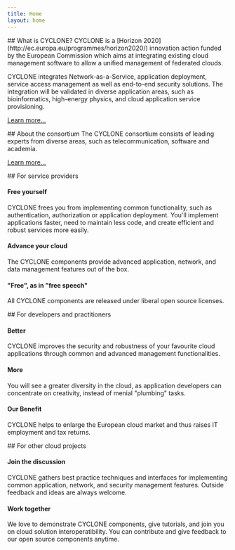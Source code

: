 ```yaml
---
title: Home
layout: home
---
```

<div class="row">
<div class="col-md-6">
## What is CYCLONE?
CYCLONE is a [Horizon 2020](http://ec.europa.eu/programmes/horizon2020/) innovation action funded by the European Commission which aims at integrating existing cloud management software to allow a unified management of federated clouds.

CYCLONE integrates Network-as-a-Service, application deployment, service access management as well as end-to-end security solutions. The integration will be validated in diverse application areas, such as bioinformatics, high-energy physics, and cloud application service provisioning.

[Learn more...](/about.html#objectives)
</div>
<div class="col-md-6">
## About the consortium
The CYCLONE consortium consists of leading experts from diverse areas, such as telecommunication, software and academia.

[Learn more...](/consortium.html)
</div>
</div>

<div class="row">
<div class="col-md-4">
## For service providers

#### Free yourself

CYCLONE frees you from implementing common functionality, such as authentication, authorization or application deployment. You'll implement applications faster, need to maintain less code, and create efficient and robust services more easily.

#### Advance your cloud

The CYCLONE components provide advanced application, network, and data management features out of the box.

#### "Free", as in "free speech"

All CYCLONE components are released under liberal open source licenses.
</div>

<div class="col-md-4">
## For developers and practitioners

#### Better

CYCLONE improves the security and robustness of your favourite cloud applications through common and advanced management functionalities.

#### More

You will see a greater diversity in the cloud, as application developers can concentrate on creativity, instead of menial "plumbing" tasks.

#### Our Benefit

CYCLONE helps to enlarge the European cloud market and thus raises IT employment and tax returns.
</div>

<div class="col-md-4">
## For other cloud projects

#### Join the discussion

CYCLONE gathers best practice techniques and interfaces for implementing common application, network, and security management features. Outside feedback and ideas are always welcome.

#### Work together

We love to demonstrate CYCLONE components, give tutorials, and join you on cloud solution interoperatibility. You can contribute and give feedback to our open source components anytime.
</div>
